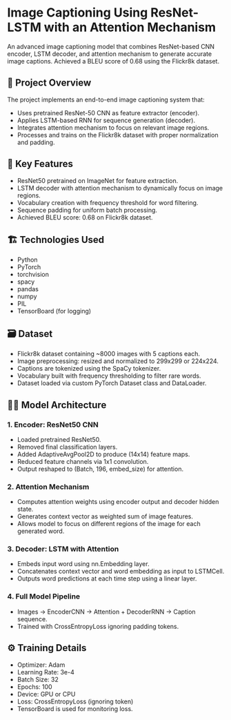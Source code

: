 # Image Captioning Using ResNet-LSTM with an Attention Mechanism

An advanced image captioning model that combines ResNet-based CNN encoder, LSTM decoder, and attention mechanism to generate accurate image captions. Achieved a BLEU score of 0.68 using the Flickr8k dataset.

## 🚀 Project Overview

The project implements an end-to-end image captioning system that:

- Uses pretrained ResNet-50 CNN as feature extractor (encoder).
- Applies LSTM-based RNN for sequence generation (decoder).
- Integrates attention mechanism to focus on relevant image regions.
- Processes and trains on the Flickr8k dataset with proper normalization and padding.

## 🔧 Key Features

- ResNet50 pretrained on ImageNet for feature extraction.
- LSTM decoder with attention mechanism to dynamically focus on image regions.
- Vocabulary creation with frequency threshold for word filtering.
- Sequence padding for uniform batch processing.
- Achieved BLEU score: 0.68 on Flickr8k dataset.

## 🏗 Technologies Used

- Python
- PyTorch
- torchvision
- spacy
- pandas
- numpy
- PIL
- TensorBoard (for logging)

## 🗃 Dataset

- Flickr8k dataset containing ~8000 images with 5 captions each.
- Image preprocessing: resized and normalized to 299x299 or 224x224.
- Captions are tokenized using the SpaCy tokenizer.
- Vocabulary built with frequency thresholding to filter rare words.
- Dataset loaded via custom PyTorch Dataset class and DataLoader.

## 🧑‍💻 Model Architecture

### 1. Encoder: ResNet50 CNN

- Loaded pretrained ResNet50.
- Removed final classification layers.
- Added AdaptiveAvgPool2D to produce (14x14) feature maps.
- Reduced feature channels via 1x1 convolution.
- Output reshaped to (Batch, 196, embed_size) for attention.

### 2. Attention Mechanism

- Computes attention weights using encoder output and decoder hidden state.
- Generates context vector as weighted sum of image features.
- Allows model to focus on different regions of the image for each generated word.

### 3. Decoder: LSTM with Attention

- Embeds input word using nn.Embedding layer.
- Concatenates context vector and word embedding as input to LSTMCell.
- Outputs word predictions at each time step using a linear layer.

### 4. Full Model Pipeline

- Images → EncoderCNN → Attention + DecoderRNN → Caption sequence.
- Trained with CrossEntropyLoss ignoring padding tokens.

## ⚙️ Training Details

- Optimizer: Adam
- Learning Rate: 3e-4
- Batch Size: 32
- Epochs: 100
- Device: GPU or CPU
- Loss: CrossEntropyLoss (ignoring <PAD> token)
- TensorBoard is used for monitoring loss.
  

  


